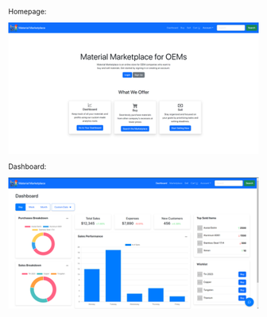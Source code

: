 Homepage:

<img src="https://github.com/richard-dao/OEM-Material-Marketplace/blob/main/demo/imgs/Homepage.png">


Dashboard:

<img src="https://github.com/richard-dao/OEM-Material-Marketplace/blob/main/demo/imgs/Dashboard.png">
